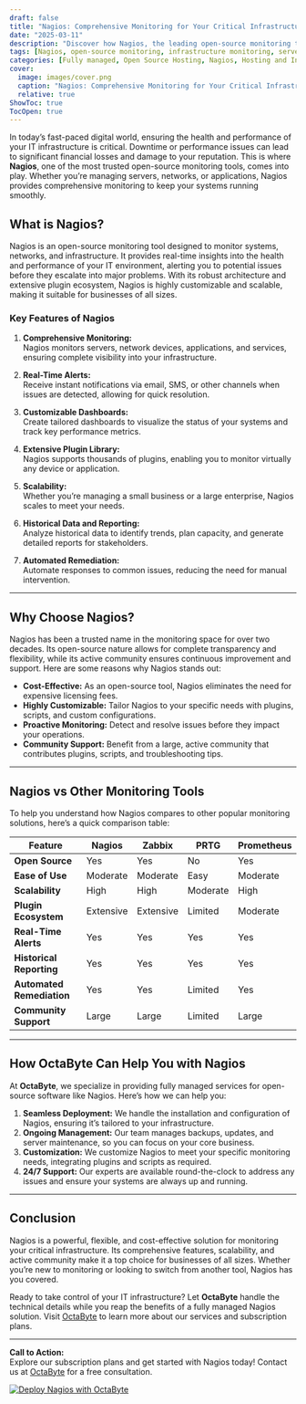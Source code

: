 ```yaml
---
draft: false
title: "Nagios: Comprehensive Monitoring for Your Critical Infrastructure"
date: "2025-03-11"
description: "Discover how Nagios, the leading open-source monitoring tool, ensures the health and performance of your critical infrastructure. Learn about its features, benefits, and how it compares to other monitoring solutions."
tags: [Nagios, open-source monitoring, infrastructure monitoring, server monitoring, network monitoring, Nagios vs other tools, Nagios features, Nagios benefits, IT infrastructure management]
categories: [Fully managed, Open Source Hosting, Nagios, Hosting and Infrastructure, Monitoring, Infrastructure]
cover:
  image: images/cover.png
  caption: "Nagios: Comprehensive Monitoring for Your Critical Infrastructure"
  relative: true
ShowToc: true
TocOpen: true
---
```



In today’s fast-paced digital world, ensuring the health and performance of your IT infrastructure is critical. Downtime or performance issues can lead to significant financial losses and damage to your reputation. This is where **Nagios**, one of the most trusted open-source monitoring tools, comes into play. Whether you’re managing servers, networks, or applications, Nagios provides comprehensive monitoring to keep your systems running smoothly.

## What is Nagios?

Nagios is an open-source monitoring tool designed to monitor systems, networks, and infrastructure. It provides real-time insights into the health and performance of your IT environment, alerting you to potential issues before they escalate into major problems. With its robust architecture and extensive plugin ecosystem, Nagios is highly customizable and scalable, making it suitable for businesses of all sizes.

### Key Features of Nagios

1. **Comprehensive Monitoring:**  
   Nagios monitors servers, network devices, applications, and services, ensuring complete visibility into your infrastructure.

2. **Real-Time Alerts:**  
   Receive instant notifications via email, SMS, or other channels when issues are detected, allowing for quick resolution.

3. **Customizable Dashboards:**  
   Create tailored dashboards to visualize the status of your systems and track key performance metrics.

4. **Extensive Plugin Library:**  
   Nagios supports thousands of plugins, enabling you to monitor virtually any device or application.

5. **Scalability:**  
   Whether you’re managing a small business or a large enterprise, Nagios scales to meet your needs.

6. **Historical Data and Reporting:**  
   Analyze historical data to identify trends, plan capacity, and generate detailed reports for stakeholders.

7. **Automated Remediation:**  
   Automate responses to common issues, reducing the need for manual intervention.

---

## Why Choose Nagios?

Nagios has been a trusted name in the monitoring space for over two decades. Its open-source nature allows for complete transparency and flexibility, while its active community ensures continuous improvement and support. Here are some reasons why Nagios stands out:

- **Cost-Effective:** As an open-source tool, Nagios eliminates the need for expensive licensing fees.
- **Highly Customizable:** Tailor Nagios to your specific needs with plugins, scripts, and custom configurations.
- **Proactive Monitoring:** Detect and resolve issues before they impact your operations.
- **Community Support:** Benefit from a large, active community that contributes plugins, scripts, and troubleshooting tips.

---

## Nagios vs Other Monitoring Tools

To help you understand how Nagios compares to other popular monitoring solutions, here’s a quick comparison table:

| Feature                | Nagios              | Zabbix              | PRTG                | Prometheus          |
|------------------------|---------------------|---------------------|---------------------|---------------------|
| **Open Source**         | Yes                 | Yes                 | No                  | Yes                 |
| **Ease of Use**         | Moderate            | Moderate            | Easy                | Moderate            |
| **Scalability**         | High                | High                | Moderate            | High                |
| **Plugin Ecosystem**    | Extensive           | Extensive           | Limited             | Moderate            |
| **Real-Time Alerts**    | Yes                 | Yes                 | Yes                 | Yes                 |
| **Historical Reporting**| Yes                 | Yes                 | Yes                 | Yes                 |
| **Automated Remediation**| Yes                | Yes                 | Limited             | Yes                 |
| **Community Support**   | Large               | Large               | Limited             | Large               |

---

## How OctaByte Can Help You with Nagios

At **OctaByte**, we specialize in providing fully managed services for open-source software like Nagios. Here’s how we can help you:

1. **Seamless Deployment:** We handle the installation and configuration of Nagios, ensuring it’s tailored to your infrastructure.
2. **Ongoing Management:** Our team manages backups, updates, and server maintenance, so you can focus on your core business.
3. **Customization:** We customize Nagios to meet your specific monitoring needs, integrating plugins and scripts as required.
4. **24/7 Support:** Our experts are available round-the-clock to address any issues and ensure your systems are always up and running.

---

## Conclusion

Nagios is a powerful, flexible, and cost-effective solution for monitoring your critical infrastructure. Its comprehensive features, scalability, and active community make it a top choice for businesses of all sizes. Whether you’re new to monitoring or looking to switch from another tool, Nagios has you covered.

Ready to take control of your IT infrastructure? Let **OctaByte** handle the technical details while you reap the benefits of a fully managed Nagios solution. Visit [OctaByte](https://octabyte.io) to learn more about our services and subscription plans.

---

**Call to Action:**  
Explore our subscription plans and get started with Nagios today! Contact us at [OctaByte](https://octabyte.io) for a free consultation.

[![Deploy Nagios with OctaByte](/images/deploy-on-octabyte.png)](https://octabyte.io/fully-managed-open-source-services/hosting-and-infrastructure/monitoring/nagios)